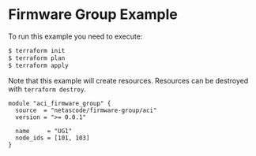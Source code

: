 <!-- BEGIN_TF_DOCS -->
# Firmware Group Example

To run this example you need to execute:

```bash
$ terraform init
$ terraform plan
$ terraform apply
```

Note that this example will create resources. Resources can be destroyed with `terraform destroy`.

```hcl
module "aci_firmware_group" {
  source  = "netascode/firmware-group/aci"
  version = ">= 0.0.1"

  name     = "UG1"
  node_ids = [101, 103]
}

```
<!-- END_TF_DOCS -->
